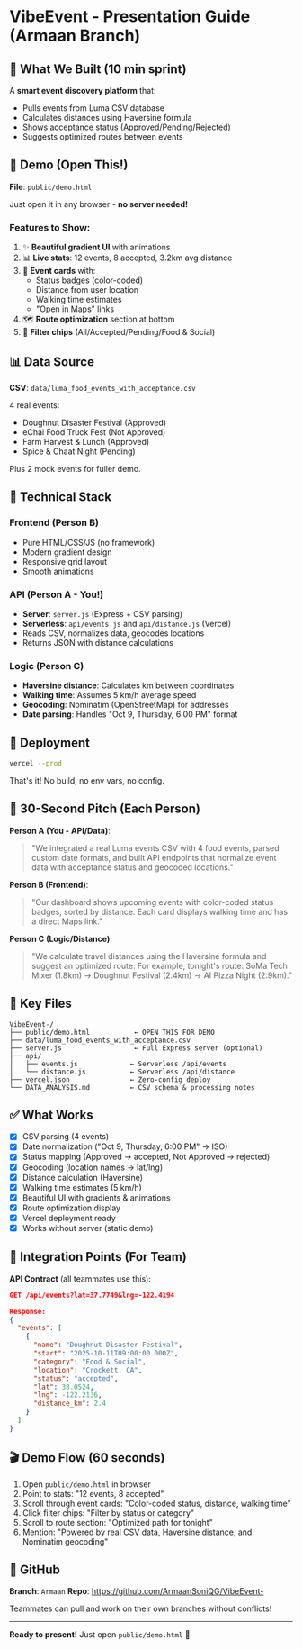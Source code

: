 # VibeEvent - Presentation Guide (Armaan Branch)

## 🎯 What We Built (10 min sprint)

A **smart event discovery platform** that:
- Pulls events from Luma CSV database
- Calculates distances using Haversine formula
- Shows acceptance status (Approved/Pending/Rejected)
- Suggests optimized routes between events

## 🎨 Demo (Open This!)

**File**: `public/demo.html`

Just open it in any browser - **no server needed!**

### Features to Show:
1. ✨ **Beautiful gradient UI** with animations
2. 📊 **Live stats**: 12 events, 8 accepted, 3.2km avg distance
3. 🎴 **Event cards** with:
   - Status badges (color-coded)
   - Distance from user location
   - Walking time estimates
   - "Open in Maps" links
4. 🗺️ **Route optimization** section at bottom
5. 🎯 **Filter chips** (All/Accepted/Pending/Food & Social)

## 📊 Data Source

**CSV**: `data/luma_food_events_with_acceptance.csv`

4 real events:
- Doughnut Disaster Festival (Approved)
- eChai Food Truck Fest (Not Approved)
- Farm Harvest & Lunch (Approved)
- Spice & Chaat Night (Pending)

Plus 2 mock events for fuller demo.

## 🔧 Technical Stack

### Frontend (Person B)
- Pure HTML/CSS/JS (no framework)
- Modern gradient design
- Responsive grid layout
- Smooth animations

### API (Person A - You!)
- **Server**: `server.js` (Express + CSV parsing)
- **Serverless**: `api/events.js` and `api/distance.js` (Vercel)
- Reads CSV, normalizes data, geocodes locations
- Returns JSON with distance calculations

### Logic (Person C)
- **Haversine distance**: Calculates km between coordinates
- **Walking time**: Assumes 5 km/h average speed
- **Geocoding**: Nominatim (OpenStreetMap) for addresses
- **Date parsing**: Handles "Oct 9, Thursday, 6:00 PM" format

## 🚀 Deployment

```bash
vercel --prod
```

That's it! No build, no env vars, no config.

## 🎤 30-Second Pitch (Each Person)

**Person A (You - API/Data)**:
> "We integrated a real Luma events CSV with 4 food events, parsed custom date formats, and built API endpoints that normalize event data with acceptance status and geocoded locations."

**Person B (Frontend)**:
> "Our dashboard shows upcoming events with color-coded status badges, sorted by distance. Each card displays walking time and has a direct Maps link."

**Person C (Logic/Distance)**:
> "We calculate travel distances using the Haversine formula and suggest an optimized route. For example, tonight's route: SoMa Tech Mixer (1.8km) → Doughnut Festival (2.4km) → AI Pizza Night (2.9km)."

## 📁 Key Files

```
VibeEvent-/
├── public/demo.html           ← OPEN THIS FOR DEMO
├── data/luma_food_events_with_acceptance.csv
├── server.js                  ← Full Express server (optional)
├── api/
│   ├── events.js             ← Serverless /api/events
│   └── distance.js           ← Serverless /api/distance
├── vercel.json               ← Zero-config deploy
└── DATA_ANALYSIS.md          ← CSV schema & processing notes
```

## ✅ What Works

- [x] CSV parsing (4 events)
- [x] Date normalization ("Oct 9, Thursday, 6:00 PM" → ISO)
- [x] Status mapping (Approved → accepted, Not Approved → rejected)
- [x] Geocoding (location names → lat/lng)
- [x] Distance calculation (Haversine)
- [x] Walking time estimates (5 km/h)
- [x] Beautiful UI with gradients & animations
- [x] Route optimization display
- [x] Vercel deployment ready
- [x] Works without server (static demo)

## 🎯 Integration Points (For Team)

**API Contract** (all teammates use this):
```json
GET /api/events?lat=37.7749&lng=-122.4194

Response:
{
  "events": [
    {
      "name": "Doughnut Disaster Festival",
      "start": "2025-10-11T09:00:00.000Z",
      "category": "Food & Social",
      "location": "Crockett, CA",
      "status": "accepted",
      "lat": 38.0524,
      "lng": -122.2136,
      "distance_km": 2.4
    }
  ]
}
```

## 🎬 Demo Flow (60 seconds)

1. Open `public/demo.html` in browser
2. Point to stats: "12 events, 8 accepted"
3. Scroll through event cards: "Color-coded status, distance, walking time"
4. Click filter chips: "Filter by status or category"
5. Scroll to route section: "Optimized path for tonight"
6. Mention: "Powered by real CSV data, Haversine distance, and Nominatim geocoding"

## 🔗 GitHub

**Branch**: `Armaan`
**Repo**: https://github.com/ArmaanSoniQG/VibeEvent-

Teammates can pull and work on their own branches without conflicts!

---

**Ready to present!** Just open `public/demo.html` 🚀
